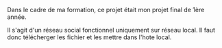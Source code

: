 Dans le cadre de ma formation, ce projet était mon projet final de 1ère année.

Il s'agit d'un réseau social fonctionnel uniquement sur réseau local. Il faut donc télécherger les fichier et les mettre dans l'hote local.
